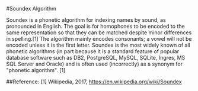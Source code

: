 #Soundex Algorithm

Soundex is a phonetic algorithm for indexing names by sound, as pronounced in English. The goal is for homophones to be encoded to the same representation so that they can be matched despite minor differences in spelling.[1] The algorithm mainly encodes consonants; a vowel will not be encoded unless it is the first letter. Soundex is the most widely known of all phonetic algorithms (in part because it is a standard feature of popular database software such as DB2, PostgreSQL, MySQL, SQLite, Ingres, MS SQL Server and Oracle) and is often used (incorrectly) as a synonym for "phonetic algorithm". [1]


##Reference:
[1] Wikipedia, 2017, https://en.wikipedia.org/wiki/Soundex

